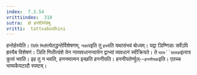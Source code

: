 ```yaml
---
index:  7.3.54
vrittiindex:  318
sutra:  हो हन्तेर्ञ्णिन्नेषु
vritti:  tattvabodhini 
---
```


हन्तेर्हस्येति। `ञिति` `णिती`त्येतद्धन्तेर्विशेषणम्, `नकारे`इति तु `हस्ये`ति यथासंभवं बोध्यम्। यद्वा ञिण्णिन्नाः सर्वेऽपि ह्रस्यैब विशेषणं। ञिति णितीत्यंशे येन नाव्यवधानन्यायेन द्वाभ्यां व्यवधानं स्वीक्रियते। ते `घातः``घातक`इत्यत्र कुत्वं भवति। इह तु न भवति, हननमात्मन इच्छति हननीयति। हननीयतेर्ण्वुल्--`हननीयक`इति। एतच्च भाष्यकैयटादौ स्पष्टम्।

